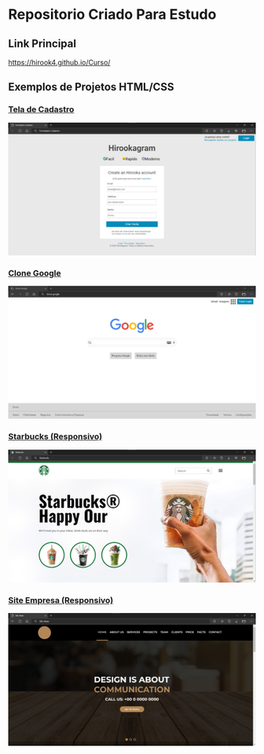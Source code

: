 # Repositorio Criado Para Estudo

## Link Principal

https://hirook4.github.io/Curso/

## Exemplos de Projetos HTML/CSS

### [Tela de Cadastro](https://hirook4.github.io/Curso/html%20e%20css/formulario/index.html)

![](Print00.png)

### [Clone Google](https://hirook4.github.io/Curso/html%20e%20css/clone-google/index.html)

![](Print01.png)

### [Starbucks (Responsivo)](https://hirook4.github.io/Curso/html%20e%20css/site-starbucks/index.html)

![](Print03.png)

### [Site Empresa (Responsivo)](https://hirook4.github.io/Curso/html%20e%20css/projeto-site/index.html)

![](Print02.png)
